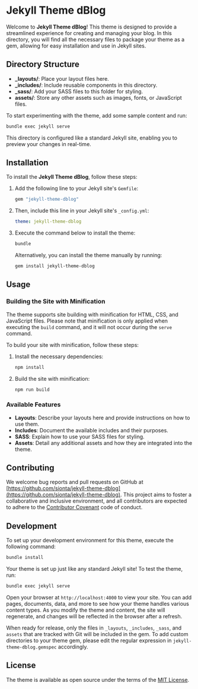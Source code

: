 # Jekyll Theme dBlog

Welcome to **Jekyll Theme dBlog**! This theme is designed to provide a streamlined experience for creating and managing your blog. In this directory, you will find all the necessary files to package your theme as a gem, allowing for easy installation and use in Jekyll sites.

## Directory Structure

- **_layouts/**: Place your layout files here.
- **_includes/**: Include reusable components in this directory.
- **_sass/**: Add your SASS files to this folder for styling.
- **assets/**: Store any other assets such as images, fonts, or JavaScript files.

To start experimenting with the theme, add some sample content and run:

```bash
bundle exec jekyll serve
```

This directory is configured like a standard Jekyll site, enabling you to preview your changes in real-time.

## Installation

To install the **Jekyll Theme dBlog**, follow these steps:

1. Add the following line to your Jekyll site's `Gemfile`:

   ```ruby
   gem "jekyll-theme-dblog"
   ```

2. Then, include this line in your Jekyll site's `_config.yml`:

   ```yaml
   theme: jekyll-theme-dblog
   ```

3. Execute the command below to install the theme:

   ```bash
   bundle
   ```

   Alternatively, you can install the theme manually by running:

   ```bash
   gem install jekyll-theme-dblog
   ```

## Usage

### Building the Site with Minification

The theme supports site building with minification for HTML, CSS, and JavaScript files. Please note that minification is only applied when executing the `build` command, and it will not occur during the `serve` command.

To build your site with minification, follow these steps:

1. Install the necessary dependencies:

   ```bash
   npm install
   ```

2. Build the site with minification:

   ```bash
   npm run build
   ```

### Available Features

* **Layouts**: Describe your layouts here and provide instructions on how to use them.
* **Includes**: Document the available includes and their purposes.
* **SASS**: Explain how to use your SASS files for styling.
* **Assets**: Detail any additional assets and how they are integrated into the theme.

## Contributing

We welcome bug reports and pull requests on GitHub at [https://github.com/sionta/jekyll-theme-dblog](https://github.com/sionta/jekyll-theme-dblog). This project aims to foster a collaborative and inclusive environment, and all contributors are expected to adhere to the [Contributor Covenant](https://www.contributor-covenant.org/) code of conduct.

## Development

To set up your development environment for this theme, execute the following command:

```bash
bundle install
```

Your theme is set up just like any standard Jekyll site! To test the theme, run:

```bash
bundle exec jekyll serve
```

Open your browser at `http://localhost:4000` to view your site. You can add pages, documents, data, and more to see how your theme handles various content types. As you modify the theme and content, the site will regenerate, and changes will be reflected in the browser after a refresh.

When ready for release, only the files in `_layouts`, `_includes`, `_sass`, and `assets` that are tracked with Git will be included in the gem. To add custom directories to your theme gem, please edit the regular expression in `jekyll-theme-dblog.gemspec` accordingly.

## License

The theme is available as open source under the terms of the [MIT License](https://opensource.org/licenses/MIT).
